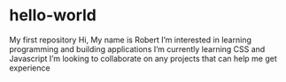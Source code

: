 # hello-world
My first repository
Hi, My name is Robert
I’m interested in learning programming and building applications
I’m currently learning CSS and Javascript
I’m looking to collaborate on any projects that can help me get experience
